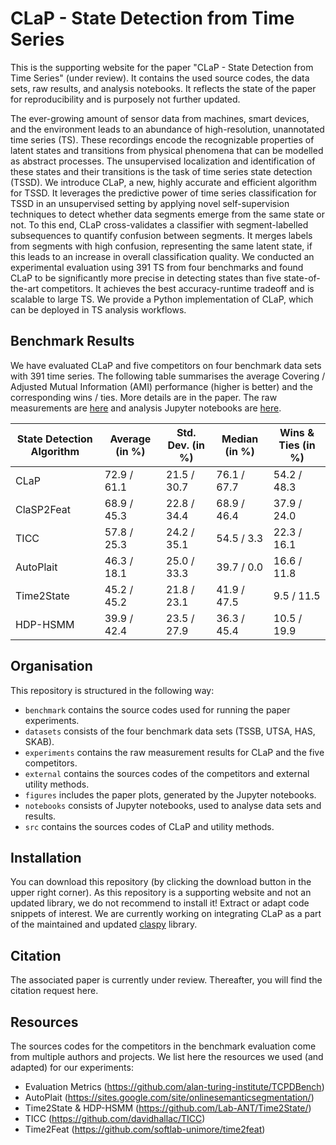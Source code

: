 # CLaP - State Detection from Time Series

This is the supporting website for the paper "CLaP - State Detection from Time Series" (under review). It contains the used source codes, the data sets, raw results, and analysis notebooks. It reflects the state of the paper for reproducibility and is purposely not further updated.


The ever-growing amount of sensor data from machines, smart devices, and the environment leads to an abundance of high-resolution, unannotated time series (TS). These recordings encode the recognizable properties of latent states and transitions from physical phenomena that can be modelled as abstract processes. The unsupervised localization and identification of these states and their transitions is the task of time series state detection (TSSD). We introduce CLaP, a new, highly accurate and efficient algorithm for TSSD. It leverages the predictive power of time series classification for TSSD in an unsupervised setting by applying novel self-supervision techniques to detect whether data segments emerge from the same state or not. To this end, CLaP cross-validates a classifier with segment-labelled subsequences to quantify confusion between segments. It merges labels from segments with high confusion, representing the same latent state, if this leads to an increase in overall classification quality. We conducted an experimental evaluation using 391 TS from four benchmarks and found CLaP to be significantly more precise in detecting states than five state-of-the-art competitors. It achieves the best accuracy-runtime tradeoff and is scalable to large TS. We provide a Python implementation of CLaP, which can be deployed in TS analysis workflows.


## Benchmark Results

We have evaluated CLaP and five competitors on four benchmark data sets with 391 time series. The following table summarises the average Covering / Adjusted Mutual Information (AMI) performance (higher is better) and the corresponding wins / ties. More details are in the paper. The raw measurements are <a target="_blank" href="https://github.com/ermshaua/classification-label-profile/blob/main/experiments">here</a> and analysis Jupyter notebooks are <a target="_blank" href="https://github.com/ermshaua/classification-label-profile/blob/main/notebooks/comparative_analysis/">here</a>.

| State Detection Algorithm | Average (in %)       | Std. Dev. (in %)       | Median (in %)     | Wins & Ties (in %) |
|---------------------------|-----------------------|-------------------------|--------------------|--------------------|
| CLaP                     | 72.9 / 61.1           | 21.5 / 30.7            | 76.1 / 67.7       | 54.2 / 48.3        |
| ClaSP2Feat               | 68.9 / 45.3           | 22.8 / 34.4            | 68.9 / 46.4       | 37.9 / 24.0        |
| TICC                     | 57.8 / 25.3           | 24.2 / 35.1            | 54.5 / 3.3        | 22.3 / 16.1        |
| AutoPlait                | 46.3 / 18.1           | 25.0 / 33.3            | 39.7 / 0.0        | 16.6 / 11.8            |
| Time2State               | 45.2 / 45.2           | 21.8 / 23.1            | 41.9 / 47.5       | 9.5 / 11.5         |
| HDP-HSMM                 | 39.9 / 42.4           | 23.5 / 27.9            | 36.3 / 45.4       | 10.5 / 19.9            |


## Organisation

This repository is structured in the following way: 

- `benchmark` contains the source codes used for running the paper experiments.
- `datasets` consists of the four benchmark data sets (TSSB, UTSA, HAS, SKAB).
- `experiments` contains the raw measurement results for CLaP and the five competitors. 
- `external` contains the sources codes of the competitors and external utility methods.
- `figures` includes the paper plots, generated by the Jupyter notebooks.
- `notebooks` consists of Jupyter notebooks, used to analyse data sets and results.
- `src` contains the sources codes of CLaP and utility methods.

## Installation

You can download this repository (by clicking the download button in the upper right corner). As this repository is a supporting website and not an updated library, we do not recommend to install it! Extract or adapt code snippets of interest. We are currently working on integrating CLaP as a part of the maintained and updated <a href="https://github.com/ermshaua/claspy" target="_blank">claspy</a> library.

## Citation

The associated paper is currently under review. Thereafter, you will find the citation request here.

## Resources

The sources codes for the competitors in the benchmark evaluation come from multiple authors and projects. We list here the resources we used (and adapted) for our experiments:
- Evaluation Metrics (https://github.com/alan-turing-institute/TCPDBench)
- AutoPlait (https://sites.google.com/site/onlinesemanticsegmentation/)
- Time2State & HDP-HSMM (https://github.com/Lab-ANT/Time2State/)
- TICC (https://github.com/davidhallac/TICC)
- Time2Feat (https://github.com/softlab-unimore/time2feat)
